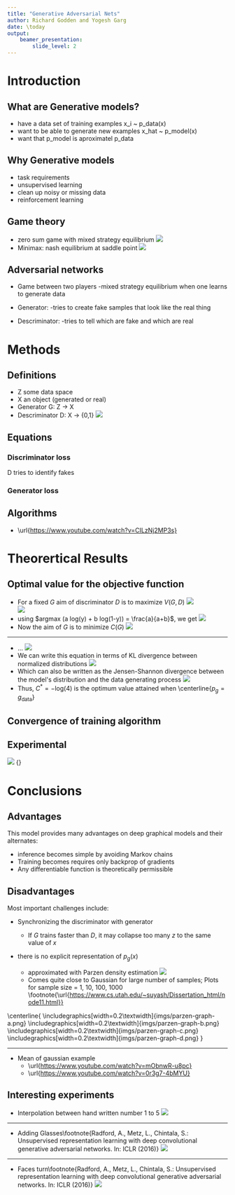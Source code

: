 ```yaml
---
title: "Generative Adversarial Nets"
author: Richard Godden and Yogesh Garg
date: \today
output:
    beamer_presentation:
        slide_level: 2
---
```


<!--
# Links
 * Tutorial : http://pages.stat.wisc.edu/~yandell/statgen/ucla/Help/Producing%20slide%20shows%20with%20Pandoc.html
 * beamer full documentation: http://ctan.math.utah.edu/ctan/tex-archive/macros/latex/contrib/beamer/doc/beameruserguide.pdf
    - Full documentation is not required since we want pandoc to do most of the heavy lifting
    - Yet, it may be required to go through sections:
    - 13: Graphics
    - 14: Animations
    - 15: Themese, let's stick with warsaw, but read if interested

        create pdf with pandoc -t beamer gan-presentation.md -V theme:Warsaw -o gan-presentation.pdf
# Samples
 * image:
        ![](imgs/gan-eqn3.png)
 * scaled image:
        \centerline{\includegraphics[width=0.75\textwidth]{imgs/gan-eqn3.png}}

-->

# Introduction
## What are Generative models?
 * have a data set of training examples x_i ~ p_data(x)
 * want to be able to generate new examples x_hat ~ p_model(x)
 * want that p_model is aproximatel p_data

## Why Generative models
 * task requirements
 * unsupervised learning
 * clean up noisy or missing data
 * reinforcement learning

## Game theory
 * zero sum game with mixed strategy equilibrium
 ![](imgs/rpc.png)
 * Minimax: nash equilibrium at saddle point
 ![](imgs/saddle.png)

## Adversarial networks
 * Game between two players
    -mixed strategy equilibrium when one learns to generate data

 * Generator:
    -tries to create fake samples that look like the real thing

 * Descriminator:
    -tries to tell which are fake and which are real


# Methods
## Definitions
 * Z some data space
 * X an object (generated or real)
 * Generator G: Z -> X 
 * Descriminator D: X -> {0,1}
![](imgs/gan_flow.png)

## Equations

### Discriminator loss
D tries to identify fakes


### Generator loss
## Algorithms
* \url{https://www.youtube.com/watch?v=CILzNj2MP3s}


# Theorertical Results

##  Optimal value for the objective function
* For a fixed $G$ aim of discriminator $D$ is to maximize $V(G,D)$
![](imgs/gan-eqn1.png)
\
![](imgs/gan-eqn3.png)
* using $argmax (a log(y) + b log(1-y)) = \frac{a}{a+b}$, we get
![](imgs/gan-eqn2.png)
* Now the aim of $G$ is to minimize $C(G)$
![](imgs/gan-eqn4.png)

----

* ...
![](imgs/gan-eqn4.png)
* We can write this equation in terms of KL divergence between normalized distributions
![](imgs/gan-eqn5.png)
* Which can also be written as the Jensen-Shannon divergence between the
model's distribution and the data generating process
![](imgs/gan-eqn6.png)
* Thus, $C^{*} = -\text{log}(4)$ is the optimum value attained when
\centerline{$p_g = g_{\text{data}}$}


## Convergence of training algorithm

## Experimental
![](imgs/gan-tbl1.png)
{}

# Conclusions

## Advantages

This model provides many advantages on deep graphical models and their alternates:

* inference becomes simple by avoiding Markov chains
* Training becomes requires only backprop of gradients
* Any differentiable function is theoretically permissible

## Disadvantages

Most important challenges include:

* Synchronizing the discriminator with generator
    - If $G$ trains faster than $D$, it may collapse too many $z$ to the same value of $x$

* there is no explicit representation of $p_g(x)$
    - approximated with Parzen density estimation
    ![](imgs/parzen-equation.png)
    - Comes quite close to Gaussian for large number of samples;
    Plots for sample size = 1, 10, 100, 1000
    \footnote{\url{https://www.cs.utah.edu/~suyash/Dissertation_html/node11.html}}

\centerline{
\includegraphics[width=0.2\textwidth]{imgs/parzen-graph-a.png}
\includegraphics[width=0.2\textwidth]{imgs/parzen-graph-b.png}
\includegraphics[width=0.2\textwidth]{imgs/parzen-graph-c.png}
\includegraphics[width=0.2\textwidth]{imgs/parzen-graph-d.png}
}

----

* Mean of gaussian example 
    - \url{https://www.youtube.com/watch?v=mObnwR-u8pc}
    - \url{https://www.youtube.com/watch?v=0r3g7-4bMYU}

## Interesting experiments
* Interpolation between hand written number 1 to 5
![](imgs/gan-interpolation.png)

----

* Adding Glasses\footnote{Radford, A., Metz, L., Chintala, S.: Unsupervised representation learning with deep convolutional generative adversarial networks. In: ICLR (2016)}
![](imgs/dcgan-fig-7-short.png)

----

* Faces turn\footnote{Radford, A., Metz, L., Chintala, S.: Unsupervised representation learning with deep convolutional generative adversarial networks. In: ICLR (2016)}
![](imgs/dcgan-fig-8.jpeg)

